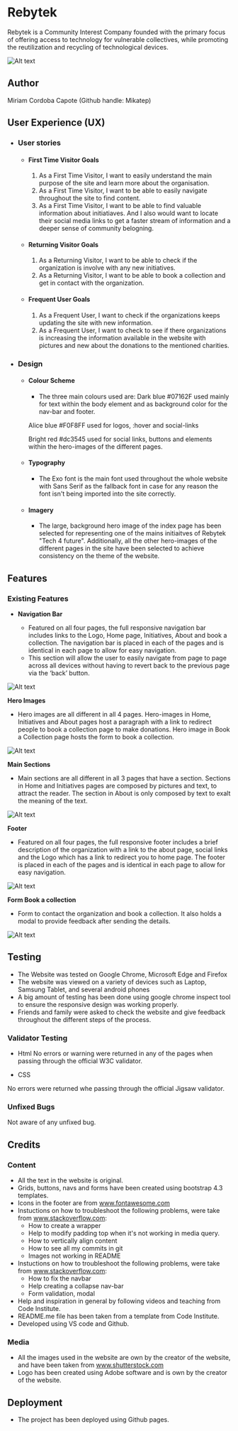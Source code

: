 <h1 text-align="center">Rebytek</h1>

Rebytek is a Community Interest Company founded with the primary focus of offering access to technology for vulnerable collectives, while promoting the reutilization and recycling of technological devices.

![Alt text](/assets/images/Rebytek-readme.png)

## Author

Miriam Cordoba Capote (Github handle: Mikatep)

## User Experience (UX)

-   ### User stories

    -   #### First Time Visitor Goals

        1. As a First Time Visitor, I want to easily understand the main purpose of the site and learn more about the organisation.
        2. As a First Time Visitor, I want to be able to easily navigate throughout the site to find content.
        3. As a First Time Visitor, I want to be able to find valuable information about initiatiaves. And I also would want to locate their social media links to get a faster stream of information and a deeper sense of community belogning.

    -   #### Returning Visitor Goals

        1. As a Returning Visitor, I want to be able to check if the organization is involve with any new initiatives.
        2. As a Returning Visitor, I want to be able to book a collection and get in contact with the organization.

    -   #### Frequent User Goals
        1. As a Frequent User, I want to check if the organizations keeps updating the site with new information.
        2. As a Frequent User, I want to check to see if there organizations is increasing the information available in the website with pictures and new about the donations to the mentioned charities.


-   ### Design
    -   #### Colour Scheme
        -   The three main colours used are:
         Dark blue #07162F used mainly for text within the body element and as background color for the nav-bar and footer.

         Alice blue #F0F8FF used for logos, :hover and social-links

         Bright red #dc3545 used for social links, buttons and elements within the hero-images of the different pages.

    -   #### Typography
        -   The Exo font is the main font used throughout the whole website with Sans Serif as the fallback font in case for any reason the font isn't being imported into the site correctly. 

    -   #### Imagery
        -    The large, background hero image of the index page has been selected for representing one of the mains initiaitves of Rebytek "Tech 4 future". Additionally, all the other  hero-images of the different pages in the site have been selected to achieve consistency on the theme of the website.

   ## Features

   ### Existing Features

- __Navigation Bar__

  - Featured on all four pages, the full responsive navigation bar includes links to the Logo, Home page, Initiatives, About and book a collection. The navigation bar is placed in each of the pages and is identical in each page to allow for easy navigation.
  - This section will allow the user to easily navigate from page to page across all devices without having to revert back to the previous page via the ‘back’ button. 

![Alt text](/assets/images/rebytek-nav-bar.png)

__Hero Images__

- Hero images are all different in all 4 pages. Hero-images in Home, Initiatives and About pages host a paragraph with a link to redirect people to book a collection page to make donations. Hero image in Book a Collection page hosts the form to book a collection. 

![Alt text](/assets/images/hero-image-readme.png)

__Main Sections__

- Main sections are all different in all 3 pages that have a section. Sections in Home and Initiatives pages are composed by pictures and text, to attract the reader. The section in About is only composed by text to exalt the meaning of the text.

![Alt text](/assets/images/section-readme.png)

__Footer__

-  Featured on all four pages, the full responsive footer includes a brief description of the organization with a link to the about page, social links and the Logo which has a link to redirect you to home page. The footer is placed in each of the pages and is identical in each page to allow for easy navigation.

![Alt text](/assets/images/footer-readme.png)

__Form Book a collection__

-  Form to contact the organization and book a collection. It also holds a modal to provide feedback after sending the details.

![Alt text](/assets/images/form-readme.png)

## Testing 

-  The Website was tested on Google Chrome, Microsoft Edge and Firefox
-  The website was viewed on a variety of devices such as Laptop, Samsung Tablet, and several android phones
-  A big amount of testing has been done using google chrome inspect tool to ensure the responsive design was working properly.
-  Friends and family were asked to check the website and give feedback throughout the different steps of the process.

### Validator Testing 

-  Html
No errors or warning were returned in any of the pages when passing through the official W3C validator.

-  CSS

No errors were returned whe passing through the official Jigsaw validator.

### Unfixed Bugs

Not aware of any unfixed bug.

## Credits 

### Content 

- All the text in the website is original.
- Grids, buttons, navs and forms have been created using bootstrap 4.3 templates.
- Icons in the footer are from www.fontawesome.com
- Instuctions on how to troubleshoot the following problems, were take from www.stackoverflow.com:
    - How to create a wrapper
    - Help to modify padding top when it's not working in media query.
    - How to vertically align content
    - How to see all my commits in git
    - Images not working in README
- Instuctions on how to troubleshoot the following problems, were take from www.stackoverflow.com:
    - How to fix the navbar
    - Help creating a collapse nav-bar
    - Form validation, modal
- Help and inspiration in general by following videos and teaching from Code Institute.
- README.me file has been taken from a template from Code Institute.
- Developed using VS code and Github.

### Media

- All the images used in the website are own by the creator of the website, and have been taken from www.shutterstock.com
- Logo has been created using Adobe software and is own by the creator of the website.

## Deployment

- The project has been deployed using Github pages.






